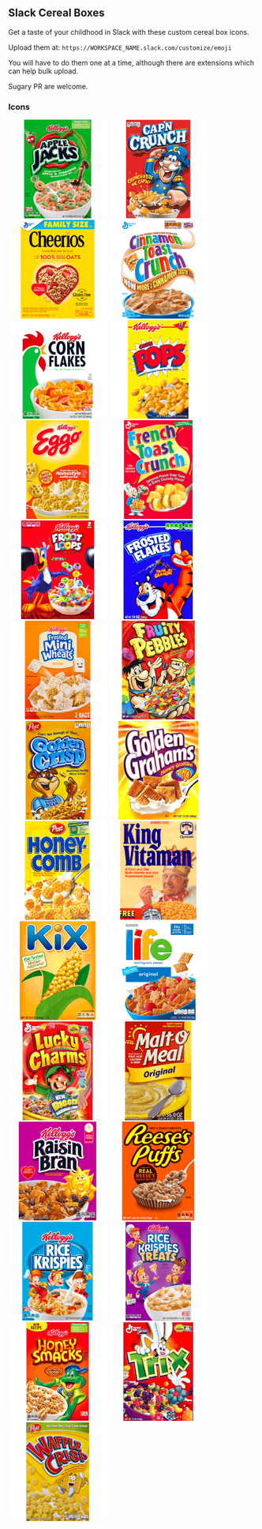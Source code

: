 ## Slack Cereal Boxes

Get a taste of your childhood in Slack with these custom cereal box icons.

Upload them at: `https://WORKSPACE_NAME.slack.com/customize/emoji`

You will have to do them one at a time, although there are extensions which can help bulk upload.

Sugary PR are welcome.

### Icons

<p>
  <img width="200" src="images/applejacks.png">
  <img width="200" src="images/capn.png">
  <img width="200" src="images/cheerios.png">
  <img width="200" src="images/cinnamon.png">
  <img width="200" src="images/cornflakes.png">
  <img width="200" src="images/cornpops.png">
  <img width="200" src="images/eggo.png">
  <img width="200" src="images/frenchtoastcrunch.png">
  <img width="200" src="images/frootloops.png">
  <img width="200" src="images/frostedflakes.png">
  <img width="200" src="images/frostedminiwheats.png">
  <img width="200" src="images/fruitypebbles.png">
  <img width="200" src="images/goldencrisp.png">
  <img width="200" src="images/goldengrahams.png">
  <img width="200" src="images/honeycomb.png">
  <img width="200" src="images/kingvitamin.png">
  <img width="200" src="images/kix.png">
  <img width="200" src="images/life.png">
  <img width="200" src="images/luckycharms.png">
  <img width="200" src="images/maltomeal.png">
  <img width="200" src="images/raisinbran.png">
  <img width="200" src="images/reesespuffs.png">
  <img width="200" src="images/ricekrispies.png">
  <img width="200" src="images/ricekrispiestreats.png">
  <img width="200" src="images/smacks.png">
  <img width="200" src="images/trix.png">
  <img width="200" src="images/wafflecrisp.png">
</p>
